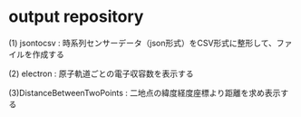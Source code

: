 # output repository

(1) jsontocsv : 時系列センサーデータ（json形式）をCSV形式に整形して、ファイルを作成する

(2) electron  : 原子軌道ごとの電子収容数を表示する

(3)DistanceBetweenTwoPoints : 二地点の緯度経度座標より距離を求め表示する
